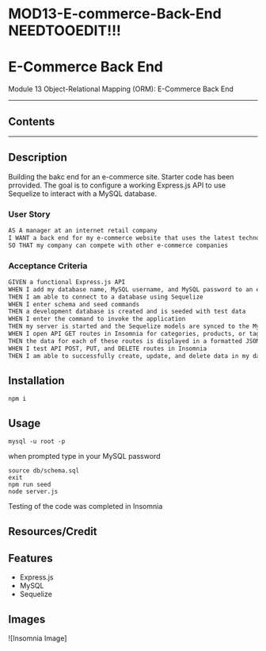 # MOD13-E-commerce-Back-End NEEDTOOEDIT!!!
# E-Commerce Back End
Module 13 Object-Relational Mapping (ORM): E-Commerce Back End

---

## Contents


---

## Description 
Building the bakc end for an e-commerce site. Starter code has been prrovided. The goal is to configure a working Express.js API to use Sequelize to interact with a MySQL database.

### User Story
```md
AS A manager at an internet retail company
I WANT a back end for my e-commerce website that uses the latest technologies
SO THAT my company can compete with other e-commerce companies
```

### Acceptance Criteria 
```md
GIVEN a functional Express.js API
WHEN I add my database name, MySQL username, and MySQL password to an environment variable file
THEN I am able to connect to a database using Sequelize
WHEN I enter schema and seed commands
THEN a development database is created and is seeded with test data
WHEN I enter the command to invoke the application
THEN my server is started and the Sequelize models are synced to the MySQL database
WHEN I open API GET routes in Insomnia for categories, products, or tags
THEN the data for each of these routes is displayed in a formatted JSON
WHEN I test API POST, PUT, and DELETE routes in Insomnia
THEN I am able to successfully create, update, and delete data in my database
```

## Installation
```
npm i
```

## Usage
```
mysql -u root -p 
```
when prompted type in your MySQL password
```
source db/schema.sql
exit
npm run seed
node server.js
```

Testing of the code was completed in Insomnia

## Resources/Credit


## Features
* Express.js
* MySQL
* Sequelize

## Images
![Insomnia Image]
